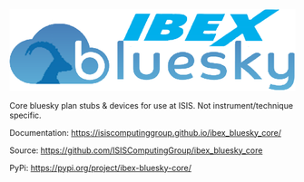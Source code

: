 ![ibex_bluesky_core](doc/logo.png)

Core bluesky plan stubs &amp; devices for use at ISIS. Not instrument/technique specific.

Documentation: https://isiscomputinggroup.github.io/ibex_bluesky_core/

Source: https://github.com/ISISComputingGroup/ibex_bluesky_core

PyPi: https://pypi.org/project/ibex-bluesky-core/
